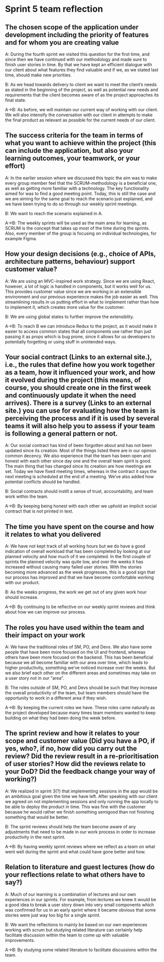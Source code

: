 # Sprint 5 team reflection

## The chosen scope of the application under development including the priority of features and for whom you are creating value
A: During the fourth sprint we visited this question for the first time, and since then we have continued with our methodology and made sure to finish user stories in time. By that we have kept an efficient dialogue with our client about what features they find valuable and if we, as we stated last time, should make new priorities.

B: As we head towards delivery to client we want to meet the client’s needs as stated in the beginning of the project, as well as potential new needs and requirements that the client becomes aware of as the project approaches its final state.

A->B: As before, we will maintain our current way of working with our client. We will also intensify the conversation with our client in attempts to make the final product as relevant as possible for the current needs of our client.

## The success criteria for the team in terms of what you want to achieve within the project (this can include the application, but also your learning outcomes, your teamwork, or your effort)
A: In the earlier session where we discussed this topic the aim was to make every group member feel that the SCRUM-methodology is a beneficial one, as well as getting more familiar with a technology. The key functionality aimed for was to find a good meeting point. Today, this is still the case and we are aiming for the same goal to reach the scenario just explained, and we have been trying to do so through our weekly sprint meetings.

B: We want to reach the scenario explained in A.

A->B: The weekly sprints will be used as the main area for learning, as SCRUM is the concept that takes up most of the time during the sprints. Also, every member of the group is focusing on individual technologies, for example Figma.

## How your design decisions (e.g., choice of APIs, architecture patterns, behaviour) support customer value?
A: We are using an MVC-inspired work strategy. Since we are using React, however, a lot of logic is handled in components, but it works well for us. This provides customer value since we are working in an extensible environment and our previous experience makes the job easier as well. This streamlining results in us putting effort in what to implement rather than how to implement it, which creates more value for the customer.

B: We are using global states to further improve the extensiblity.

A->B: To reach B we can introduce Redux to the project, as it would make it easier to access common states that all components use rather than just passing it as props which is bug prone, since it allows for us developers to potentially forgetting or using stuff in unintended ways.

## Your social contract (Links to an external site.), i.e., the rules that define how you work together as a team, how it influenced your work, and how it evolved during the project (this means, of course, you should create one in the first week and continuously update it when the need arrives). There is a survey (Links to an external site.) you can use for evaluating how the team is perceiving the process and if it is used by several teams it will also help you to assess if your team is following a general pattern or not.
A: Our social contract has kind of been forgotten about and has not been updated since its creation. Most of the things listed there are in our opinion common decency. We also experience that the team has been open and honest with each other since day one and the overall team spirit is good. The main thing that has changed since its creation are how meetings are set. Today we have fixed meeting times, whereas in the contract it says the next meeting is scheduled at the end of a meeting. We’ve also added how potential conflicts should be handled. 

B: Social contracts should instill a sense of trust, accountability, and team work within the team.

A->B: By keeping being honest with each other we uphold an implicit social contract that is not printed in text.

## The time you have spent on the course and how it relates to what you delivered
A: We have not kept track of all working hours but we do have a good indication of overall workload that has been completed by looking at our planned velocity and how much of it we completed. In the first couple of sprints the planned velocity was quite low, and over the weeks it has increased without causing many failed user stories. With the stories becoming more advanced as the week progresses, this is a good sign that our process has improved and that we have become comfortable working with our product.

B: As the weeks progress, the work we get out of any given work hour should increase.

A->B: By continuing to be reflective on our weekly sprint reviews and think about how we can improve our process.

## The roles you have used within the team and their impact on your work
A: We have the traditional roles of SM, PO, and Devs. We also have some people that have been more focused on the UI and frontend, whereas others have been more focused on the backend. This has been beneficial because we all become familiar with our area over time, which leads to higher productivity, something we’ve noticed increase over the weeks. But we also brief each other on the different areas and sometimes may take on a user story not in our “area”.

B: The roles outside of SM, PO, and Devs should be such that they increase the overall productivity of the team, but team members should have the opportunity to work in a different area if they wish.

A->B: By keeping the current roles we have. These roles came naturally as the project developed because many times team members wanted to keep building on what they had been doing the week before.

## The sprint review and how it relates to your scope and customer value (Did you have a PO, if yes, who?, if no, how did you carry out the review? Did the review result in a re-prioritisation of user stories? How did the reviews relate to your DoD? Did the feedback change your way of working?)
A: We realized in sprint 3(?) that implementing sessions in the app would be an ambitious goal given the time we have left. After speaking with our client we agreed on not implementing sessions and only running the app locally to be able to deploy the product in time. This was fine with the customer because he would rather we finish something semigood than not finishing something that would be better.

B: The sprint reviews should help the team become aware of any adjustments that need to be made in our work process in order to increase productivity in the next sprint. 

A->B: By having weekly sprint reviews where we reflect as a team on what went well during the sprint and what could have gone better and how.

##  Relation to literature and guest lectures (how do your reflections relate to what others have to say?)
A: Much of our learning is a combination of lectures and our own experiences in our sprints. For example, from lectures we knew it would be a good idea to break a user story down into very small components which was confirmed for us in an early sprint where it became obvious that some stories were just way too big for a single sprint.

B: We want the reflections to mainly be based on our own experiences working with scrum but studying related literature can certainly help facilitate discussion within the team to come up with valuable improvements.

A->B: By studying some related literature to facilitate discussions within the team.
